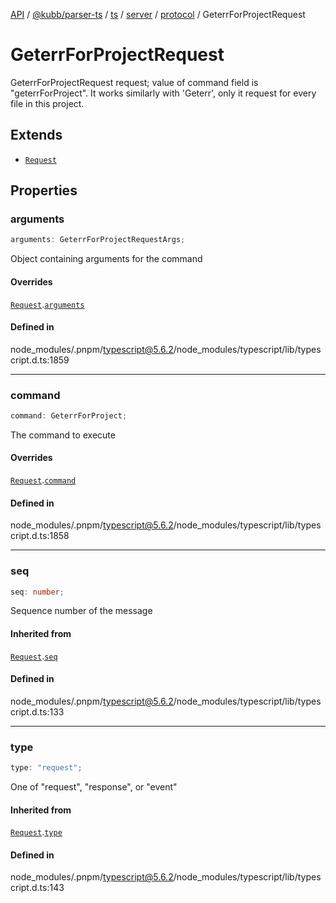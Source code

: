 [API](../../../../../../../../../packages.md) / [@kubb/parser-ts](../../../../../../../index.md) / [ts](../../../../../index.md) / [server](../../../index.md) / [protocol](../index.md) / GeterrForProjectRequest

# GeterrForProjectRequest

GeterrForProjectRequest request; value of command field is
"geterrForProject". It works similarly with 'Geterr', only
it request for every file in this project.

## Extends

- [`Request`](Request.md)

## Properties

### arguments

```ts
arguments: GeterrForProjectRequestArgs;
```

Object containing arguments for the command

#### Overrides

[`Request`](Request.md).[`arguments`](Request.md#arguments)

#### Defined in

node\_modules/.pnpm/typescript@5.6.2/node\_modules/typescript/lib/typescript.d.ts:1859

***

### command

```ts
command: GeterrForProject;
```

The command to execute

#### Overrides

[`Request`](Request.md).[`command`](Request.md#command)

#### Defined in

node\_modules/.pnpm/typescript@5.6.2/node\_modules/typescript/lib/typescript.d.ts:1858

***

### seq

```ts
seq: number;
```

Sequence number of the message

#### Inherited from

[`Request`](Request.md).[`seq`](Request.md#seq)

#### Defined in

node\_modules/.pnpm/typescript@5.6.2/node\_modules/typescript/lib/typescript.d.ts:133

***

### type

```ts
type: "request";
```

One of "request", "response", or "event"

#### Inherited from

[`Request`](Request.md).[`type`](Request.md#type)

#### Defined in

node\_modules/.pnpm/typescript@5.6.2/node\_modules/typescript/lib/typescript.d.ts:143
